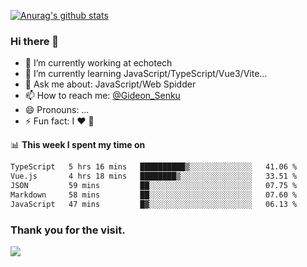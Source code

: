 [![Anurag's github stats](https://github-readme-stats.vercel.app/api?username=gideonsenku)](https://github.com/anuraghazra/github-readme-stats)
### Hi there 👋
- 🔭 I’m currently working at echotech
- 🌱 I’m currently learning JavaScript/TypeScript/Vue3/Vite...
- 💬 Ask me about: JavaScript/Web Spidder 
- 📫 How to reach me: [@Gideon_Senku](https://t.me/Gideon_Senku)
- 😄 Pronouns: ...
- ⚡ Fun fact: I ❤️ 🎵

📊 **This week I spent my time on**
<!--START_SECTION:waka-->

```txt
TypeScript   5 hrs 16 mins   ██████████▒░░░░░░░░░░░░░░   41.06 %
Vue.js       4 hrs 18 mins   ████████▒░░░░░░░░░░░░░░░░   33.51 %
JSON         59 mins         ██░░░░░░░░░░░░░░░░░░░░░░░   07.75 %
Markdown     58 mins         ██░░░░░░░░░░░░░░░░░░░░░░░   07.60 %
JavaScript   47 mins         █▓░░░░░░░░░░░░░░░░░░░░░░░   06.13 %
```

<!--END_SECTION:waka-->


### Thank you for the visit.
![](http://profile-counter.glitch.me/gideonsenku/count.svg)
<!--
**GideonSenku/GideonSenku** is a ✨ _special_ ✨ repository because its `README.md` (this file) appears on your GitHub profile.

Here are some ideas to get you started:

- 🔭 I’m currently working on ...
- 🌱 I’m currently learning ...
- 👯 I’m looking to collaborate on ...
- 🤔 I’m looking for help with ...
- 💬 Ask me about ...
- 📫 How to reach me: ...
- 😄 Pronouns: ...
- ⚡ Fun fact: ...
-->
